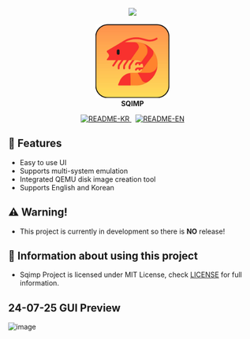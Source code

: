 <p align="center">
	<img src="https://capsule-render.vercel.app/api?type=waving&height=300&color=gradient&text=Sqimp&reversal=false&section=header&textBg=false&animation=fadeIn&desc=QEMU%20GUI%20wrapper%20written%20with%20Rust%20and%20Tauri&descAlign=50&descAlignY=55&fontAlignY=34">
</p>
<p align="center">
	<img src="resources/sqimp.png" width="150" height="150">
    <br />
    <strong>SQIMP</strong>
</p>
<p align="center">
	<a href="/resources/docs/README_KR.md">
        <img alt="README-KR" src="https://img.shields.io/badge/KR-white?style=for-the-badge&label=README%20FOR&color=black">
    </a>
    &nbsp
    <a href="/README.md">
        <img alt="README-EN" src="https://img.shields.io/badge/EN-white?style=for-the-badge&label=README%20FOR&color=black">
    </a>
</a>
    
</p>

## 👀 Features
- Easy to use UI
- Supports multi-system emulation
- Integrated QEMU disk image creation tool
- Supports English and Korean
  
## ⚠ Warning!
- This project is currently in development so there is **NO** release!

## 📜 Information about using this project
- Sqimp Project is licensed under MIT License, check [LICENSE](https://github.com/RedBe-an/Sqimp/blob/main/LICENSE) for full information.

## 24-07-25 GUI Preview
<img width="749" alt="image" src="https://github.com/user-attachments/assets/f709621a-2039-4c03-8b74-9355383def4e">

